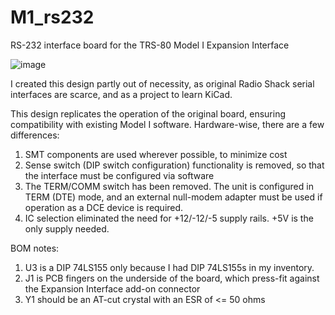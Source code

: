 # M1_rs232
RS-232 interface board for the TRS-80 Model I Expansion Interface

![image](https://github.com/user-attachments/assets/7a44d132-25f3-436f-8121-187a92cc4494)

I created this design partly out of necessity, as original Radio Shack serial interfaces are scarce, and as a project to learn KiCad.

This design replicates the operation of the original board, ensuring compatibility with existing Model I software. Hardware-wise, there are a few differences:
  1. SMT components are used wherever possible, to minimize cost
  2. Sense switch (DIP switch configuration) functionality is removed, so that the interface must be configured via software
  3. The TERM/COMM switch has been removed. The unit is configured in TERM (DTE) mode, and an external null-modem adapter must be used if operation as a DCE device is required.
  4. IC selection eliminated the need for +12/-12/-5 supply rails. +5V is the only supply needed.

BOM notes:
  1. U3 is a DIP 74LS155 only because I had DIP 74LS155s in my inventory.
  2. J1 is PCB fingers on the underside of the board, which press-fit against the Expansion Interface add-on connector
  3. Y1 should be an AT-cut crystal with an ESR of <= 50 ohms
